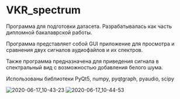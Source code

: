 # VKR_spectrum
Программа для подготовки датасета. Разрабатывалась как часть дипломной бакалаврской работы.

Программа представляет собой GUI приложение для просмотра и сравнения двух сигналов аудиофайлов и их спектров.

Также программа предназначена для приведения сигнала в спектральный вид с возможностью добавления белого шума.

Использованы библиотеки PyQt5, numpy, pyqtgraph, pyaudio, scipy

![2020-06-17_10-43-23](https://user-images.githubusercontent.com/30211348/123219808-fc3e5c80-d4d5-11eb-91d2-436ecde5253d.png)
![2020-06-17_10-44-53](https://user-images.githubusercontent.com/30211348/123219898-0f512c80-d4d6-11eb-8c1e-a49a2faafc9b.png)
